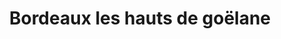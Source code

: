 ---
title: "Bordeaux les hauts de goëlane"
description: "Verre 14cl"
price: "3.50"
image: "Bordeaux.jpeg"
---
